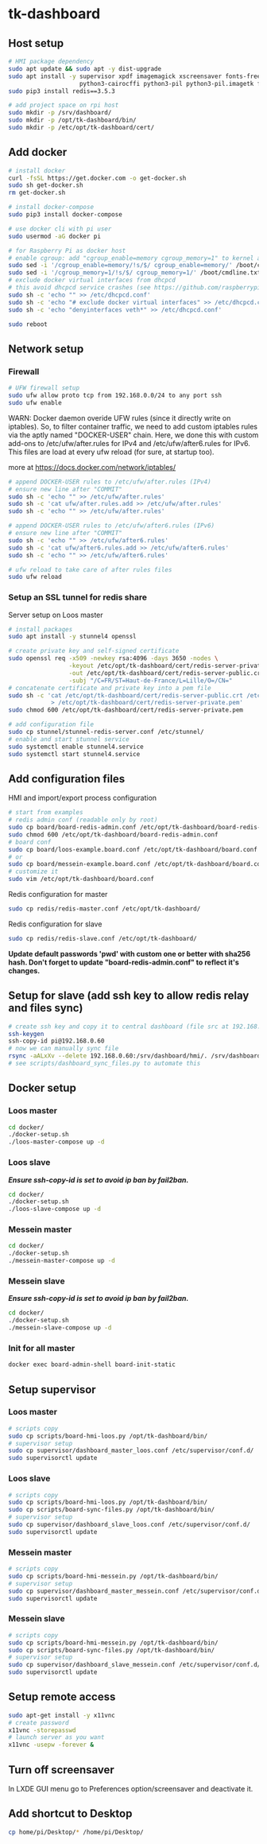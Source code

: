 # tk-dashboard

## Host setup

```bash
# HMI package dependency
sudo apt update && sudo apt -y dist-upgrade
sudo apt install -y supervisor xpdf imagemagick xscreensaver fonts-freefont-ttf \
                    python3-cairocffi python3-pil python3-pil.imagetk fail2ban ufw
sudo pip3 install redis==3.5.3

# add project space on rpi host
sudo mkdir -p /srv/dashboard/
sudo mkdir -p /opt/tk-dashboard/bin/
sudo mkdir -p /etc/opt/tk-dashboard/cert/
```

## Add docker

```bash
# install docker
curl -fsSL https://get.docker.com -o get-docker.sh
sudo sh get-docker.sh
rm get-docker.sh

# install docker-compose
sudo pip3 install docker-compose

# use docker cli with pi user
sudo usermod -aG docker pi

# for Raspberry Pi as docker host
# enable cgroup: add "cgroup_enable=memory cgroup_memory=1" to kernel args
sudo sed -i '/cgroup_enable=memory/!s/$/ cgroup_enable=memory/' /boot/cmdline.txt
sudo sed -i '/cgroup_memory=1/!s/$/ cgroup_memory=1/' /boot/cmdline.txt
# exclude docker virtual interfaces from dhcpcd
# this avoid dhcpcd service crashes (see https://github.com/raspberrypi/linux/issues/4092/)
sudo sh -c 'echo "" >> /etc/dhcpcd.conf'
sudo sh -c 'echo "# exclude docker virtual interfaces" >> /etc/dhcpcd.conf'
sudo sh -c 'echo "denyinterfaces veth*" >> /etc/dhcpcd.conf'

sudo reboot
```

## Network setup

### Firewall

```bash
# UFW firewall setup
sudo ufw allow proto tcp from 192.168.0.0/24 to any port ssh
sudo ufw enable
```

WARN: Docker daemon overide UFW rules (since it directly write on iptables). So, to filter container traffic, we need to add custom iptables rules via the aptly named "DOCKER-USER" chain. Here, we done this with custom add-ons to /etc/ufw/after.rules for IPv4 and /etc/ufw/after6.rules for IPv6. This files are load at every ufw reload (for sure, at startup too).

more at  https://docs.docker.com/network/iptables/

```bash
# append DOCKER-USER rules to /etc/ufw/after.rules (IPv4)
# ensure new line after "COMMIT"
sudo sh -c 'echo "" >> /etc/ufw/after.rules'
sudo sh -c 'cat ufw/after.rules.add >> /etc/ufw/after.rules'
sudo sh -c 'echo "" >> /etc/ufw/after.rules'
```

```bash
# append DOCKER-USER rules to /etc/ufw/after6.rules (IPv6)
# ensure new line after "COMMIT"
sudo sh -c 'echo "" >> /etc/ufw/after6.rules'
sudo sh -c 'cat ufw/after6.rules.add >> /etc/ufw/after6.rules'
sudo sh -c 'echo "" >> /etc/ufw/after6.rules'
```

```bash
# ufw reload to take care of after rules files
sudo ufw reload
```

### Setup an SSL tunnel for redis share

Server setup on Loos master

```bash
# install packages
sudo apt install -y stunnel4 openssl
```

```bash
# create private key and self-signed certificate
sudo openssl req -x509 -newkey rsa:4096 -days 3650 -nodes \
                 -keyout /etc/opt/tk-dashboard/cert/redis-server-private.key \
                 -out /etc/opt/tk-dashboard/cert/redis-server-public.crt \
                 -subj "/C=FR/ST=Haut-de-France/L=Lille/O=/CN="
# concatenate certificate and private key into a pem file
sudo sh -c 'cat /etc/opt/tk-dashboard/cert/redis-server-public.crt /etc/opt/tk-dashboard/cert/redis-server-private.key \
            > /etc/opt/tk-dashboard/cert/redis-server-private.pem'
sudo chmod 600 /etc/opt/tk-dashboard/cert/redis-server-private.pem
```

```bash
# add configuration file
sudo cp stunnel/stunnel-redis-server.conf /etc/stunnel/
# enable and start stunnel service
sudo systemctl enable stunnel4.service
sudo systemctl start stunnel4.service
```

## Add configuration files

HMI and import/export process configuration

```bash
# start from examples
# redis admin conf (readable only by root)
sudo cp board/board-redis-admin.conf /etc/opt/tk-dashboard/board-redis-admin.conf
sudo chmod 600 /etc/opt/tk-dashboard/board-redis-admin.conf
# board conf
sudo cp board/loos-example.board.conf /etc/opt/tk-dashboard/board.conf
# or
sudo cp board/messein-example.board.conf /etc/opt/tk-dashboard/board.conf
# customize it
sudo vim /etc/opt/tk-dashboard/board.conf
```

Redis configuration for master

```bash
sudo cp redis/redis-master.conf /etc/opt/tk-dashboard/
```

Redis configuration for slave

```bash
sudo cp redis/redis-slave.conf /etc/opt/tk-dashboard/
```

**Update default passwords 'pwd' with custom one or better with sha256 hash. Don't forget to update "board-redis-admin.conf" to reflect it's changes.**

## Setup for slave (add ssh key to allow redis relay and files sync)

```bash
# create ssh key and copy it to central dashboard (file src at 192.168.0.60)
ssh-keygen
ssh-copy-id pi@192.168.0.60
# now we can manually sync file
rsync -aALxXv --delete 192.168.0.60:/srv/dashboard/hmi/. /srv/dashboard/hmi/.
# see scripts/dashboard_sync_files.py to automate this
```

## Docker setup

### Loos master

```bash
cd docker/
./docker-setup.sh
./loos-master-compose up -d
```

### Loos slave

***Ensure ssh-copy-id is set to avoid ip ban by fail2ban.***

```bash
cd docker/
./docker-setup.sh
./loos-slave-compose up -d
```

### Messein master

```bash
cd docker/
./docker-setup.sh
./messein-master-compose up -d
```

### Messein slave

***Ensure ssh-copy-id is set to avoid ip ban by fail2ban.***

```bash
cd docker/
./docker-setup.sh
./messein-slave-compose up -d
```

### Init for all master


```bash
docker exec board-admin-shell board-init-static
```

## Setup supervisor

### Loos master

```bash
# scripts copy
sudo cp scripts/board-hmi-loos.py /opt/tk-dashboard/bin/
# supervisor setup
sudo cp supervisor/dashboard_master_loos.conf /etc/supervisor/conf.d/
sudo supervisorctl update
```

### Loos slave

```bash
# scripts copy
sudo cp scripts/board-hmi-loos.py /opt/tk-dashboard/bin/
sudo cp scripts/board-sync-files.py /opt/tk-dashboard/bin/
# supervisor setup
sudo cp supervisor/dashboard_slave_loos.conf /etc/supervisor/conf.d/
sudo supervisorctl update
```

### Messein master

```bash
# scripts copy
sudo cp scripts/board-hmi-messein.py /opt/tk-dashboard/bin/
# supervisor setup
sudo cp supervisor/dashboard_master_messein.conf /etc/supervisor/conf.d/
sudo supervisorctl update
```

### Messein slave

```bash
# scripts copy
sudo cp scripts/board-hmi-messein.py /opt/tk-dashboard/bin/
sudo cp scripts/board-sync-files.py /opt/tk-dashboard/bin/
# supervisor setup
sudo cp supervisor/dashboard_slave_messein.conf /etc/supervisor/conf.d/
sudo supervisorctl update
```

## Setup remote access

```bash
sudo apt-get install -y x11vnc
# create password
x11vnc -storepasswd
# launch server as you want
x11vnc -usepw -forever &
```

## Turn off screensaver

In LXDE GUI menu go to Preferences option/screensaver and deactivate it.

## Add shortcut to Desktop

```bash
cp home/pi/Desktop/* /home/pi/Desktop/
```
